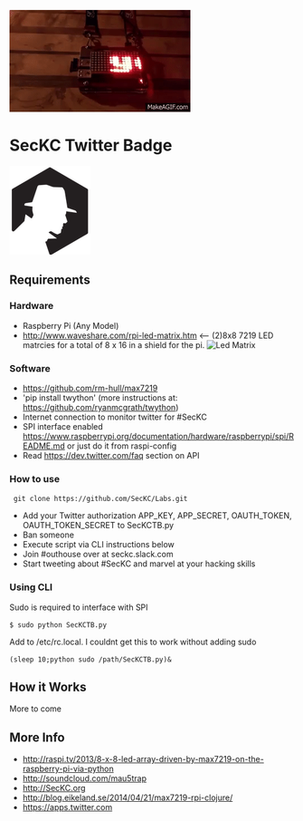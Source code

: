 [![Badge Jiff](https://raw.githubusercontent.com/SecKC/seckc.github.io/master/images/badges/SecKC_Twitter_Badge.gif)](https://youtu.be/bD3Shz_lzPA)



SecKC Twitter Badge
========================
![SecKC](https://raw.githubusercontent.com/SecKC/seckc.github.io/master/images/logo/SecKC_Hex_OnlyB_small.png "SecKC")
## Requirements ##
### Hardware ###
* Raspberry Pi (Any Model)
* http://www.waveshare.com/rpi-led-matrix.htm <-- (2)8x8 7219 LED matrcies for a total of 8 x 16 in a shield for the pi. ![Led Matrix](http://www.waveshare.com/media/catalog/product/cache/1/thumbnail/122x122/9df78eab33525d08d6e5fb8d27136e95/r/p/rpi-led-matrix-4.jpg "Led Matrix")

### Software ###
* https://github.com/rm-hull/max7219
* 'pip install twython' (more instructions at: https://github.com/ryanmcgrath/twython)
* Internet connection to monitor twitter for #SecKC
* SPI interface enabled https://www.raspberrypi.org/documentation/hardware/raspberrypi/spi/README.md or just do it from raspi-config
* Read https://dev.twitter.com/faq section on API

### How to use ###
```
 git clone https://github.com/SecKC/Labs.git
```
* Add your Twitter authorization APP_KEY, APP_SECRET, OAUTH_TOKEN, OAUTH_TOKEN_SECRET to SecKCTB.py
* Ban someone
* Execute script via CLI instructions below
* Join #outhouse over at seckc.slack.com
* Start tweeting about #SecKC and marvel at your hacking skills

### Using CLI ###

Sudo is required to interface with SPI
```
$ sudo python SecKCTB.py
```
Add to /etc/rc.local. I couldnt get this to work without adding sudo

```
(sleep 10;python sudo /path/SecKCTB.py)&
````

## How it Works
More to come

## More Info
* http://raspi.tv/2013/8-x-8-led-array-driven-by-max7219-on-the-raspberry-pi-via-python
* http://soundcloud.com/mau5trap
* http://SecKC.org
* http://blog.eikeland.se/2014/04/21/max7219-rpi-clojure/ 
* https://apps.twitter.com
